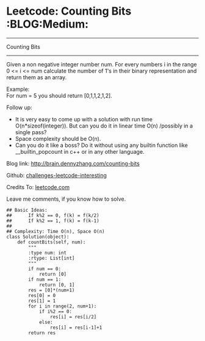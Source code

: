 # Leetcode: Counting Bits     :BLOG:Medium:


---

Counting Bits  

---

Given a non negative integer number num. For every numbers i in the range 0 <= i <= num calculate the number of 1's in their binary representation and return them as an array.  

Example:  
For num = 5 you should return [0,1,1,2,1,2].  

Follow up:  

-   It is very easy to come up with a solution with run time O(n\*sizeof(integer)). But can you do it in linear time O(n) /possibly in a single pass?
-   Space complexity should be O(n).
-   Can you do it like a boss? Do it without using any builtin function like \_\_builtin\_popcount in c++ or in any other language.

Blog link: <http://brain.dennyzhang.com/counting-bits>  

Github: [challenges-leetcode-interesting](https://github.com/DennyZhang/challenges-leetcode-interesting/tree/master/counting-bits)  

Credits To: [leetcode.com](https://leetcode.com/problems/counting-bits/description)  

Leave me comments, if you know how to solve.  

    ## Basic Ideas:
    ##      If k%2 == 0, f(k) = f(k/2)
    ##      If k%2 == 1, f(k) = f(k-1)
    ##
    ## Complexity: Time O(n), Space O(n)
    class Solution(object):
        def countBits(self, num):
            """
            :type num: int
            :rtype: List[int]
            """
            if num == 0:
                return [0]
            if num == 1:
                return [0, 1]
            res = [0]*(num+1)
            res[0] = 0
            res[1] = 1
            for i in range(2, num+1):
                if i%2 == 0:
                    res[i] = res[i/2]
                else:
                    res[i] = res[i-1]+1
            return res